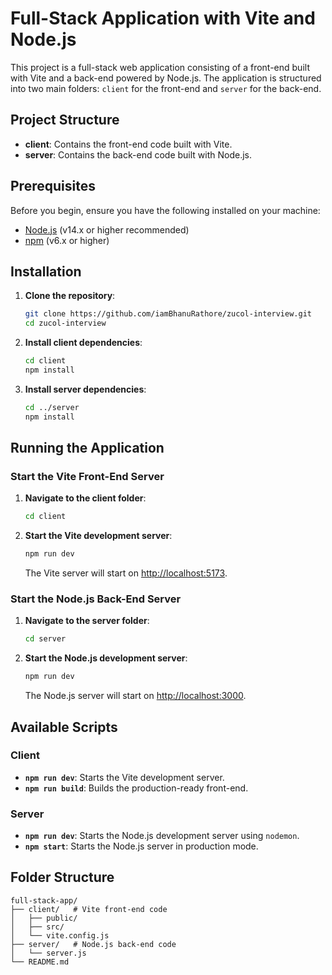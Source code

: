 # Full-Stack Application with Vite and Node.js

This project is a full-stack web application consisting of a front-end built with Vite and a back-end powered by Node.js. The application is structured into two main folders: `client` for the front-end and `server` for the back-end.

## Project Structure

- **client**: Contains the front-end code built with Vite.
- **server**: Contains the back-end code built with Node.js.

## Prerequisites

Before you begin, ensure you have the following installed on your machine:

- [Node.js](https://nodejs.org/) (v14.x or higher recommended)
- [npm](https://www.npmjs.com/) (v6.x or higher)

## Installation

1. **Clone the repository**:

   ```bash
   git clone https://github.com/iamBhanuRathore/zucol-interview.git
   cd zucol-interview
   ```

2. **Install client dependencies**:

   ```bash
   cd client
   npm install
   ```

3. **Install server dependencies**:
   ```bash
   cd ../server
   npm install
   ```

## Running the Application

### Start the Vite Front-End Server

1. **Navigate to the client folder**:

   ```bash
   cd client
   ```

2. **Start the Vite development server**:

   ```bash
   npm run dev
   ```

   The Vite server will start on [http://localhost:5173](http://localhost:5173).

### Start the Node.js Back-End Server

1. **Navigate to the server folder**:

   ```bash
   cd server
   ```

2. **Start the Node.js development server**:

   ```bash
   npm run dev
   ```

   The Node.js server will start on [http://localhost:3000](http://localhost:3000).

## Available Scripts

### Client

- **`npm run dev`**: Starts the Vite development server.
- **`npm run build`**: Builds the production-ready front-end.

### Server

- **`npm run dev`**: Starts the Node.js development server using `nodemon`.
- **`npm start`**: Starts the Node.js server in production mode.

## Folder Structure

```plaintext
full-stack-app/
├── client/   # Vite front-end code
│   ├── public/
│   ├── src/
│   └── vite.config.js
├── server/   # Node.js back-end code
│   └── server.js
└── README.md
```
